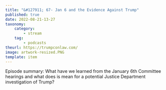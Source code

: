 ```yaml
---
title: "&#127911; 67- Jan 6 and the Evidence Against Trump"
published: true
date: 2022-08-21-13-27
taxonomy:
    category:
        - stream
    tag:
        - podcasts
theurl: https://trumpconlaw.com/
image: artwork-resized.PNG
template: item
---
```


Episode summary: What have we learned from the January 6th Committee hearings and what does is mean for a potential Justice Department investigation of Trump?
